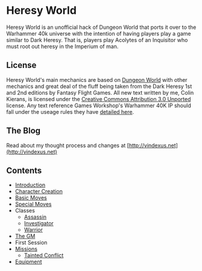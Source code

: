 # Heresy World
Heresy World is an unofficial hack of Dungeon World that ports it over to the Warhammer 40k universe with the intention of having players play a game similar to Dark Heresy. That is, players play Acolytes of an Inquisitor who must root out heresy in the Imperium of man.

## License
Heresy World's main mechanics are based on [Dungeon World](http://dungeon-world.com) with other mechanics and great deal of the fluff being taken from the Dark Heresy 1st and 2nd editions by Fantasy Flight Games. All new text written by me, Colin Kierans, is licensed under the [Creative Commons Attribution 3.0 Unported](https://creativecommons.org/licenses/by/3.0/) license. Any text reference Games Workshop's Warhammer 40K IP should fall under the useage rules they have [detailed here](https://www.games-workshop.com/en-NO/Intellectual-Property-Policy?_requestid=2290940).

## The Blog
Read about my thought process and changes at [http://vindexus.net](http://vindexus.net)

## Contents
  - [Introduction](https://github.com/Vindexus/heresyworld/blob/master/introduction.md)
  - [Character Creation](https://github.com/Vindexus/heresyworld/blob/master/charactercreation.md)
  - [Basic Moves](https://github.com/Vindexus/heresyworld/blob/master/basicmoves.md)
  - [Special Moves](https://github.com/Vindexus/heresyworld/blob/master/specialmoves.md)
  - Classes
    - [Assassin](https://github.com/Vindexus/heresyworld/blob/master/classes/assassin.md)
    - [Investigator](https://github.com/Vindexus/heresyworld/blob/master/classes/investigator.md)
    - [Warrior](https://github.com/Vindexus/heresyworld/blob/master/classes/warrior.md)
  - [The GM](https://github.com/Vindexus/heresyworld/blob/master/thegm.md)
  - First Session
  - [Missions](https://github.com/Vindexus/heresyworld/blob/master/missions.md)
    - [Tainted Conflict](https://github.com/Vindexus/heresyworld/blob/master/missions/taintedconflict.md)
  - [Equipment](https://github.com/Vindexus/heresyworld/blob/master/equipment.md)
